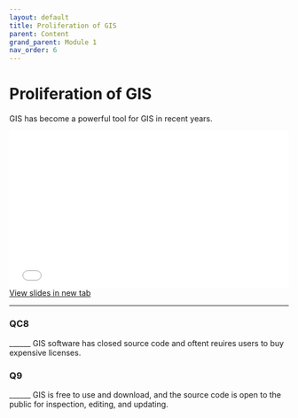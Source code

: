 ```yaml
---
layout: default
title: Proliferation of GIS
parent: Content
grand_parent: Module 1
nav_order: 6
---
```



# Proliferation of GIS

GIS has become a powerful tool for GIS in recent years.

<div style="overflow: hidden;
  padding-top: 56.25%;
  position: relative">
  <iframe src="content/Expansion.html" title="Processes" scrolling="no" frameborder="0"
    style="border: 0;
   height: 100%;
   left: 0;
   position: absolute;
   top: 0;
   width: 100%;">
   <p>Your browser does not support iframes.</p>
 </iframe>
</div>
<a href="content/Expansion.html" target="_blank">View slides in new tab</a>

--- 


### QC8

______ GIS software has closed source code and oftent reuires users to buy expensive licenses.  

### Q9

______ GIS is free to use and download, and the source code is open to the public for inspection, editing, and updating.  
 
 <!--  Open Source -->
 